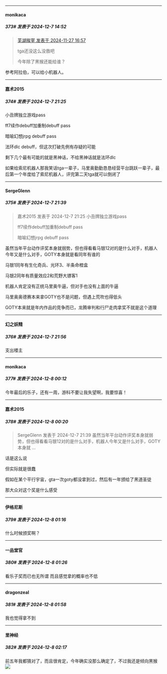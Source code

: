 ﻿
*****

####  monikaca  
##### 373#       发表于 2024-12-7 14:52

<blockquote><a href="httphttps://bbs.saraba1st.com/2b/forum.php?mod=redirect&amp;goto=findpost&amp;pid=66787043&amp;ptid=2198299" target="_blank">芜湖挨宰 发表于 2024-11-27 16:57</a>

tga还没这么没救吧

今年除了黑猴还能给谁？</blockquote>
参考阿拉伯，可以给小机器人。


*****

####  嘉术2015  
##### 374#       发表于 2024-12-7 21:25

小丑牌独立游戏pass

ff7续作debuff加重制debuff pass

暗喻幻想jrpg debuff pass

法环dlc debuff，但这次打破先例有存疑的可能

剩下几个最有可能的就是黑神话，不给黑神话就是法环dlc

如果给索尼机器人那我笑话tga一辈子，马里奥勤勤恳恳经营平台跳跃一辈子，最后第一个年度给了索尼机器人，评完第二天tga就可以倒闭了


*****

####  SergeGlenn  
##### 375#       发表于 2024-12-7 21:39

<blockquote>嘉术2015 发表于 2024-12-7 21:25
小丑牌独立游戏pass

ff7续作debuff加重制debuff pass

暗喻幻想jrpg debuff pass
</blockquote>
虽然当年平台动作评奖本身就弱势，但也得看看马银12对的是什么对手，机器人今年又是什么对手，GOTY本身就是看同年有谁的

马银1同年有生化奇兵、光环3、半条命橙盒

马银2同年有质量效应2和荒野大镖客1

机器人肯定没有正统马里奥牛逼，但对手也没有上面的牛逼

马里奥奥德赛本来拿GOTY也不是问题，但遇上荒吹也得低头

GOTY本来就是年内作品的竞争而已，龙腾审判和行尸走肉拿奖不就是这个道理


*****

####  幻之妖精  
##### 376#       发表于 2024-12-7 21:56

支出楼主


*****

####  monikaca  
##### 377#       发表于 2024-12-8 00:12

今年最后的乐子，还有一周，游科不要让我失望啊，我要惊喜！


*****

####  嘉术2015  
##### 378#       发表于 2024-12-8 00:20

<blockquote>SergeGlenn 发表于 2024-12-7 21:39
虽然当年平台动作评奖本身就弱势，但也得看看马银12对的是什么对手，机器人今年又是什么对手，GOTY本身就 ...</blockquote>
话是这么说

但实际就是很蠢

假如在某个平行宇宙，gta一次goty都没拿到过，然后有一年颁给了黑道圣徒

那大众对这个奖是什么感受


*****

####  伊格尼斯  
##### 379#       发表于 2024-12-8 01:16

什么时候颁奖啊？


*****

####  一品堂官  
##### 380#       发表于 2024-12-8 01:26

看乐子奖而已也无所谓 而且感觉拿的概率也不低


*****

####  dragonzeal  
##### 381#       发表于 2024-12-8 01:58

我也觉得拿不到


*****

####  里神经  
##### 382#       发表于 2024-12-8 02:17

前五年我都猜对了，而且很肯定，今年确实没那么确定了，不过我还是倾向黑猴<img src="https://static.saraba1st.com/image/smiley/face2017/067.png" referrerpolicy="no-referrer">


